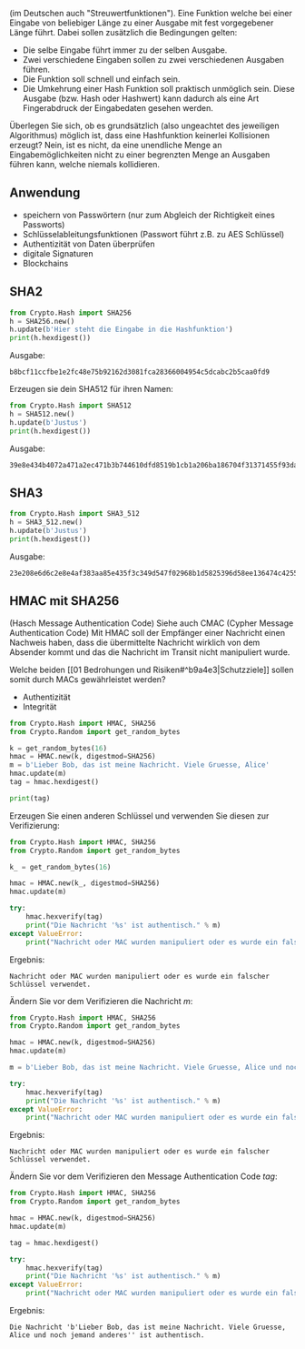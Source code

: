 (im Deutschen auch "Streuwertfunktionen").
Eine Funktion welche bei einer Eingabe von beliebiger Länge zu einer Ausgabe mit fest vorgegebener Länge führt. Dabei sollen zusätzlich die Bedingungen gelten: 
- Die selbe Eingabe führt immer zu der selben Ausgabe.
- Zwei verschiedene Eingaben sollen zu zwei verschiedenen Ausgaben führen.
- Die Funktion soll schnell und einfach sein.
- Die Umkehrung einer Hash Funktion soll praktisch unmöglich sein.
Diese Ausgabe (bzw. Hash oder Hashwert) kann dadurch als eine Art Fingerabdruck der Eingabedaten gesehen werden.

Überlegen Sie sich, ob es grundsätzlich (also ungeachtet des jeweiligen Algorithmus) möglich ist, dass eine Hashfunktion keinerlei Kollisionen erzeugt?
	Nein, ist es nicht, da eine unendliche Menge an Eingabemöglichkeiten nicht zu einer begrenzten Menge an Ausgaben führen kann, welche niemals kollidieren. 

## Anwendung
- speichern von Passwörtern (nur zum Abgleich der Richtigkeit eines Passworts)
- Schlüsselableitungsfunktionen (Passwort führt z.B. zu AES Schlüssel)
- Authentizität von Daten überprüfen
- digitale Signaturen
- Blockchains

## SHA2
``` python
from Crypto.Hash import SHA256
h = SHA256.new()
h.update(b'Hier steht die Eingabe in die Hashfunktion')
print(h.hexdigest())
```
Ausgabe:
```
b8bcf11ccfbe1e2fc48e75b92162d3081fca28366004954c5dcabc2b5caa0fd9
```

Erzeugen sie dein SHA512 für ihren Namen:
``` python
from Crypto.Hash import SHA512
h = SHA512.new()
h.update(b'Justus')
print(h.hexdigest())
```
Ausgabe:
```
39e8e434b4072a471a2ec471b3b744610dfd8519b1cb1a206ba186704f31371455f93da74352b5cbc573c571bda2395083f5b1572717cf61bc647678e9db2052
```

## SHA3
``` python
from Crypto.Hash import SHA3_512
h = SHA3_512.new()
h.update(b'Justus')
print(h.hexdigest())
```
Ausgabe:
```
23e208e6d6c2e8e4af383aa85e435f3c349d547f02968b1d5825396d58ee136474c42559ad7cf650dd23820594ebb27c3f69f12bbb2252348280ff5b578aa3e2
```

## HMAC mit SHA256 
(Hasch Message Authentication Code)
Siehe auch CMAC (Cypher Message Authentication Code)
Mit HMAC soll der Empfänger einer Nachricht einen Nachweis haben, dass die übermittelte Nachricht wirklich von dem Absender kommt und das die Nachricht im Transit nicht manipuliert wurde.

Welche beiden [[01 Bedrohungen und Risiken#^b9a4e3|Schutzziele]] sollen somit durch MACs gewährleistet werden?
- Authentizität
- Integrität

``` python 
from Crypto.Hash import HMAC, SHA256
from Crypto.Random import get_random_bytes

k = get_random_bytes(16)
hmac = HMAC.new(k, digestmod=SHA256)
m = b'Lieber Bob, das ist meine Nachricht. Viele Gruesse, Alice'
hmac.update(m)
tag = hmac.hexdigest()

print(tag)
```

Erzeugen Sie einen anderen Schlüssel und verwenden Sie diesen zur Verifizierung:
``` python 
from Crypto.Hash import HMAC, SHA256
from Crypto.Random import get_random_bytes

k_ = get_random_bytes(16)

hmac = HMAC.new(k_, digestmod=SHA256)
hmac.update(m)

try:
    hmac.hexverify(tag)
    print("Die Nachricht '%s' ist authentisch." % m)
except ValueError:
    print("Nachricht oder MAC wurden manipuliert oder es wurde ein falscher Schlüssel verwendet.")
```
Ergebnis:
``` 
Nachricht oder MAC wurden manipuliert oder es wurde ein falscher Schlüssel verwendet.
```

Ändern Sie vor dem Verifizieren die Nachricht $m$:
``` python
from Crypto.Hash import HMAC, SHA256
from Crypto.Random import get_random_bytes

hmac = HMAC.new(k, digestmod=SHA256)
hmac.update(m)

m = b'Lieber Bob, das ist meine Nachricht. Viele Gruesse, Alice und noch jemand anderes'

try:
    hmac.hexverify(tag)
    print("Die Nachricht '%s' ist authentisch." % m)
except ValueError:
    print("Nachricht oder MAC wurden manipuliert oder es wurde ein falscher Schlüssel verwendet.")
```
Ergebnis:
```
Nachricht oder MAC wurden manipuliert oder es wurde ein falscher Schlüssel verwendet.
```

Ändern Sie vor dem Verifizieren den Message Authentication Code $tag$:
``` python
from Crypto.Hash import HMAC, SHA256
from Crypto.Random import get_random_bytes

hmac = HMAC.new(k, digestmod=SHA256)
hmac.update(m)

tag = hmac.hexdigest()

try:
    hmac.hexverify(tag)
    print("Die Nachricht '%s' ist authentisch." % m)
except ValueError:
    print("Nachricht oder MAC wurden manipuliert oder es wurde ein falscher Schlüssel verwendet.")
```
Ergebnis:
```
Die Nachricht 'b'Lieber Bob, das ist meine Nachricht. Viele Gruesse, Alice und noch jemand anderes'' ist authentisch.
```
